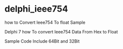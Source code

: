 # delphi_ieee754
how to Convert Ieee754 To float Sample

Delphi 7  how To convert Ieee754 Data From Hex to Float  

Sample Code Include 64Bit and 32Bit



